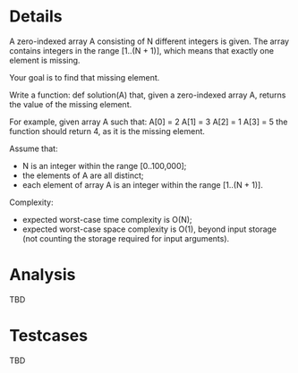 # Details

A zero-indexed array A consisting of N different integers is given. The array contains integers in the range [1..(N + 1)], which means that exactly one element is missing.

Your goal is to find that missing element.

Write a function:
    def solution(A)
that, given a zero-indexed array A, returns the value of the missing element.

For example, given array A such that:
  A[0] = 2
  A[1] = 3
  A[2] = 1
  A[3] = 5
the function should return 4, as it is the missing element.

Assume that:
 * N is an integer within the range [0..100,000];
 * the elements of A are all distinct;
 * each element of array A is an integer within the range [1..(N + 1)].

Complexity:
 * expected worst-case time complexity is O(N);
 * expected worst-case space complexity is O(1), beyond input storage (not counting the storage required for input arguments).

# Analysis

TBD

# Testcases

TBD
